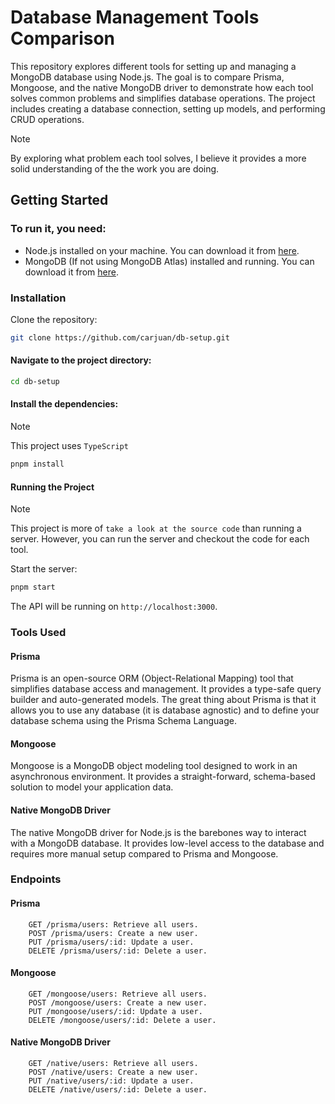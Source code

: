 # Database Management Tools Comparison

This repository explores different tools for setting up and managing a MongoDB database using Node.js. The goal is to compare Prisma, Mongoose, and the native MongoDB driver to demonstrate how each tool solves common problems and simplifies database operations. The project includes creating a database connection, setting up models, and performing CRUD operations.

> [!NOTE]
> By exploring what problem each tool solves, I believe it provides a more solid understanding of the
> the work you are doing.

## Getting Started

### To run it, you need:

- Node.js installed on your machine. You can download it from [here](https://nodejs.org/).
- MongoDB (If not using MongoDB Atlas) installed and running. You can download it from [here](https://www.mongodb.com/try/download/community).

### Installation

Clone the repository:

```sh
git clone https://github.com/carjuan/db-setup.git
```

#### Navigate to the project directory:

```bash
cd db-setup
```

#### Install the dependencies:

> [!NOTE]
> This project uses `TypeScript`

```bash
pnpm install
```

#### Running the Project

> [!NOTE]
> This project is more of `take a look at the source code` than running a server. However, you can run the server and checkout the code for each tool.

Start the server:

```bash
pnpm start
```

The API will be running on `http://localhost:3000`.

### Tools Used

#### Prisma

Prisma is an open-source ORM (Object-Relational Mapping) tool that simplifies database access and management. It provides a type-safe query builder and auto-generated models. The great thing about Prisma is that it allows you to use any database (it is database agnostic) and to define your database schema using the Prisma Schema Language.

#### Mongoose

Mongoose is a MongoDB object modeling tool designed to work in an asynchronous environment. It provides a straight-forward, schema-based solution to model your application data.

#### Native MongoDB Driver

The native MongoDB driver for Node.js is the barebones way to interact with a MongoDB database. It provides low-level access to the database and requires more manual setup compared to Prisma and Mongoose.

### Endpoints

#### Prisma

```
    GET /prisma/users: Retrieve all users.
    POST /prisma/users: Create a new user.
    PUT /prisma/users/:id: Update a user.
    DELETE /prisma/users/:id: Delete a user.
```

#### Mongoose

```
    GET /mongoose/users: Retrieve all users.
    POST /mongoose/users: Create a new user.
    PUT /mongoose/users/:id: Update a user.
    DELETE /mongoose/users/:id: Delete a user.
```

#### Native MongoDB Driver

```
    GET /native/users: Retrieve all users.
    POST /native/users: Create a new user.
    PUT /native/users/:id: Update a user.
    DELETE /native/users/:id: Delete a user.
```
